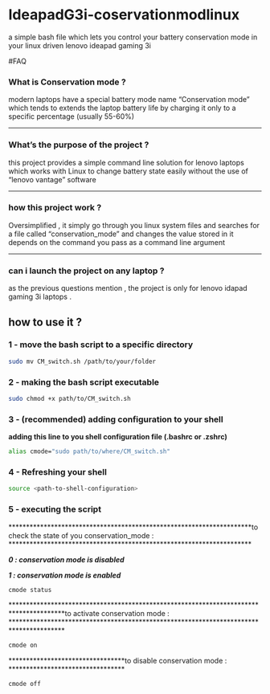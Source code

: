 # IdeapadG3i-coservationmodlinux
a simple bash file which lets you control your battery conservation mode in your linux driven lenovo ideapad gaming 3i

#FAQ

### What is Conservation mode ?

modern laptops have a special battery mode name “Conservation mode” which tends to extends the laptop battery life by charging it only to a specific percentage (usually 55-60%)  


---


### What’s the purpose of the project ?

this project provides a simple command line solution for lenovo laptops which works with Linux to change battery state easily without the use of “lenovo vantage” software


---


### how this project work ?

Oversimplified , it simply go through you linux system files and searches for a file called “conservation_mode” and changes the value stored in it depends on the command you pass as a command line argument


---


### can i launch the project on any laptop ?

as the previous questions mention , the project is only for lenovo idapad gaming 3i laptops . 

## how to use it ?


### 1 - move the bash script to a specific directory

```bash
sudo mv CM_switch.sh /path/to/your/folder
```


### 2 - making the bash script executable

```bash
sudo chmod +x path/to/CM_switch.sh
```


### 3 - (recommended) adding configuration to your shell

************************************************************adding this line to you shell configuration file (.bashrc or .zshrc)************************************************************

```bash
alias cmode="sudo path/to/where/CM_switch.sh"
```


### 4 - Refreshing your shell

```bash
source <path-to-shell-configuration>
```


### 5 - executing the script

*********************************************************************to check the state of you conservation_mode : *********************************************************************


***0 : conservation mode is disabled***



***************************************1 : conservation mode is enabled***************************************


```bash
cmode status
```


***************************************************************************************to activate conservation mode : ***************************************************************************************


```bash
cmode on	
```


*********************************to disable conservation mode : *********************************

```bash
cmode off
```

